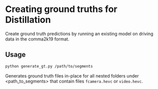 # Creating ground truths for Distillation

Create ground truth predictions by running an existing model on driving data in the comma2k19 format.

## Usage

```bash
python generate_gt.py /path/to/segments
```

Generates ground truth files in-place for all nested folders under <path_to_segments> that contain files `fcamera.hevc` or `video.hevc`.



